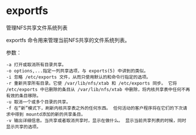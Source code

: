 # exportfs

管理NFS共享文件系统列表


exportfs 命令用来管理当前NFS共享的文件系统列表。

参数：

```
-a 打开或取消所有目录共享。
-o options,...指定一列共享选项，与 exports(5) 中讲到的类似。
-i 忽略 /etc/exports 文件，从而只使用默认的和命令行指定的选项。
-r 重新共享所有目录。它使 /var/lib/nfs/xtab 和 /etc/exports 同步。 它将 /etc/exports 中已删除的条目从 /var/lib/nfs/xtab 中删除，将内核共享表中任何不再有效的条目移除。
-u 取消一个或多个目录的共享。
-f 在“新”模式下，刷新内核共享表之外的任何东西。 任何活动的客户程序将在它们的下次请求中得到 mountd添加的新的共享条目。
-v 输出详细信息。当共享或者取消共享时，显示在做什么。 显示当前共享列表的时候，同时显示共享的选项。
```


